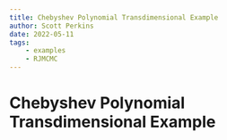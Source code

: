 ```yaml
---
title: Chebyshev Polynomial Transdimensional Example
author: Scott Perkins
date: 2022-05-11
tags:
	- examples
	- RJMCMC
---
```


# Chebyshev Polynomial Transdimensional Example 


